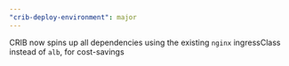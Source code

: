 ```yaml
---
"crib-deploy-environment": major
---
```


CRIB now spins up all dependencies using the existing `nginx` ingressClass
instead of `alb`, for cost-savings
